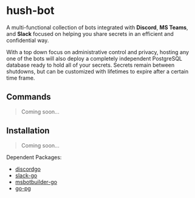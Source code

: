 # hush-bot  

A multi-functional collection of bots integrated with **Discord**, **MS Teams**, and **Slack** focused
on helping you share secrets in an efficient and confidential way.

With a top down focus on administrative control and privacy, hosting any one of the bots
will also deploy a completely independent PostgreSQL database ready to hold all of your 
secrets. Secrets remain between shutdowns, but can be customized with lifetimes to expire
after a certain time frame.
  
## Commands  

> Coming soon...  
  
## Installation  

> Coming soon...  

Dependent Packages:  
- [discordgo](https://github.com/bwmarrin/discordgo)
- [slack-go](https://github.com/slack-go/slack)
- [msbotbuilder-go](https://github.com/infracloudio/msbotbuilder-go)
- [go-pg](https://github.com/go-pg/pg)
